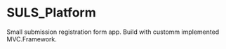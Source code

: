 # SULS_Platform
Small submission registration form app. 
Build with customm implemented MVC.Framework.
